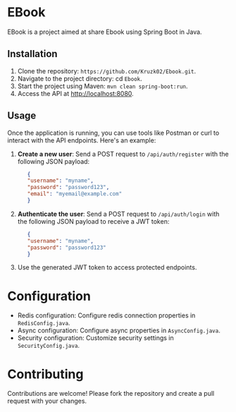 # EBook

EBook is a project aimed at share Ebook using Spring Boot in Java.

## Installation

1. Clone the repository: ` https://github.com/Kruzk02/Ebook.git `.
2. Navigate to the project directory: cd ` Ebook `.
3. Start the project using Maven: `mvn clean spring-boot:run`.
4. Access the API at <http://localhost:8080>.
   
## Usage

Once the application is running, you can use tools like Postman or curl to interact with the API endpoints. Here's an example:
1. **Create a new user**:
  Send a POST request to `/api/auth/register` with the following JSON payload:
   ```json
      {
      "username": "myname",
      "password": "password123",
      "email": "myemail@example.com"
      }
   ```
3. **Authenticate the user**:
 Send a POST request to `/api/auth/login` with the following JSON payload to receive a JWT token:
   ```json
      {
      "username": "myname",
      "password": "password123"
      }
   ```
5. Use the generated JWT token to access protected endpoints.

# Configuration

- Redis configuration: Configure redis connection properties in `RedisConfig.java`.
- Async configuration: Configure async properties in `AsyncConfig.java`.
- Security configuration: Customize security settings in `SecurityConfig.java`.

# Contributing 
Contributions are welcome! Please fork the repository and create a pull request with your changes.
